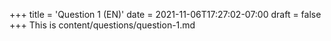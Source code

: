 +++
title = 'Question 1 (EN)'
date = 2021-11-06T17:27:02-07:00
draft = false
+++
This is content/questions/question-1.md
